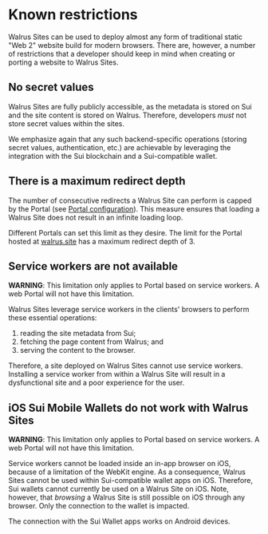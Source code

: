 # Known restrictions

Walrus Sites can be used to deploy almost any form of traditional static "Web 2" website build for
modern browsers. There are, however, a number of restrictions that a developer should keep in mind
when creating or porting a website to Walrus Sites.

## No secret values

Walrus Sites are fully publicly accessible, as the metadata is stored on Sui and the site content is
stored on Walrus. Therefore, developers _must_ not store secret values within the sites.

We emphasize again that any such backend-specific operations (storing secret values, authentication,
etc.) are achievable by leveraging the integration with the Sui blockchain and a Sui-compatible
wallet.

## There is a maximum redirect depth

The number of consecutive redirects a Walrus Site can perform is capped by the
Portal (see [Portal configuration](./portal.md)).  This measure ensures that loading a Walrus Site
does not result in an infinite loading loop.

Different Portals can set this limit as they desire. The limit for the Portal hosted at
[walrus.site](http://walrus.site) has a maximum redirect depth of 3.

## Service workers are not available

**WARNING**: This limitation only applies to Portal based on service workers. A web Portal will not
have this limitation.

Walrus Sites leverage service workers in the clients' browsers to perform these essential
operations:

1. reading the site metadata from Sui;
1. fetching the page content from Walrus; and
1. serving the content to the browser.

Therefore, a site deployed on Walrus Sites cannot use service workers. Installing a service worker
from within a Walrus Site will result in a dysfunctional site and a poor experience for the user.

## iOS Sui Mobile Wallets do not work with Walrus Sites

**WARNING**: This limitation only applies to Portal based on service workers. A web Portal will not
have this limitation.

Service workers cannot be loaded inside an in-app browser on iOS, because of a limitation of the
WebKit engine. As a consequence, Walrus Sites cannot be used within Sui-compatible wallet apps on
iOS. Therefore, Sui wallets cannot currently be used on a Walrus Site on iOS. Note, however, that
_browsing_ a Walrus Site is still possible on iOS through any browser. Only the connection to the
wallet is impacted.

The connection with the Sui Wallet apps works on Android devices.
